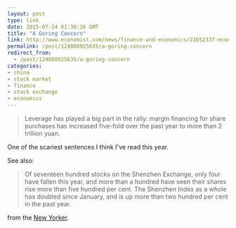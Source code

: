 ```yaml
---
layout: post
type: link
date: 2015-07-24 01:30:26 GMT
title: "A Goring Concern"
link: http://www.economist.com/news/finance-and-economics/21652337-economic-dangers-chinas-manic-bull-market-goring-concern
permalink: /post/124880925635/a-goring-concern
redirect_from: 
  - /post/124880925635/a-goring-concern
categories:
- china
- stock market
- finance
- stock exchange
- economics
---
```

<blockquote>Leverage has played a big part in the rally: margin financing for share purchases has increased five-fold over the past year to more than 2 trillion yuan.</blockquote>
<p>One of the scariest sentences I think I've read this year.</p>
<p>See also:</p>
<blockquote>Of seventeen hundred stocks on the Shenzhen Exchange, only four have fallen this year, and more than a hundred have seen their shares rise more than five hundred per cent. The Shenzhen Index as a whole has doubled since January, and is up more than two hundred per cent in the past year.</blockquote>
<p>from the <a href="http://www.newyorker.com/magazine/2015/06/08/eastern-exchanges">New Yorker</a>.</p>